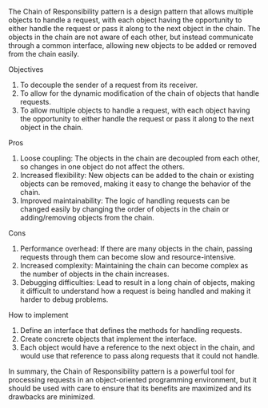 The Chain of Responsibility pattern is a design pattern that allows multiple objects to handle a request, with each object having the opportunity to
either handle the request or pass it along to the next object in the chain. The objects in the chain are not aware of each other, but instead
communicate through a common interface, allowing new objects to be added or removed from the chain easily.

Objectives

1. To decouple the sender of a request from its receiver.
2. To allow for the dynamic modification of the chain of objects that handle requests.
3. To allow multiple objects to handle a request, with each object having the opportunity to either handle the request or pass it along to the next
   object in the chain.

Pros

1. Loose coupling: The objects in the chain are decoupled from each other, so changes in one object do not affect the others.
2. Increased flexibility: New objects can be added to the chain or existing objects can be removed, making it easy to change the behavior of the chain.
3. Improved maintainability: The logic of handling requests can be changed easily by changing the order of objects in the chain or adding/removing
   objects from the chain.

Cons

1. Performance overhead: If there are many objects in the chain, passing requests through them can become slow and resource-intensive.
2. Increased complexity: Maintaining the chain can become complex as the number of objects in the chain increases.
3. Debugging difficulties: Lead to result in a long chain of objects, making it difficult to understand how a request is being handled and making it
   harder to debug problems.

How to implement

1. Define an interface that defines the methods for handling requests.
2. Create concrete objects that implement the interface.
3. Each object would have a reference to the next object in the chain, and would use that reference to pass along requests that it could not handle.

In summary, the Chain of Responsibility pattern is a powerful tool for processing requests in an object-oriented programming environment, but it should
be used with care to ensure that its benefits are maximized and its drawbacks are minimized.
